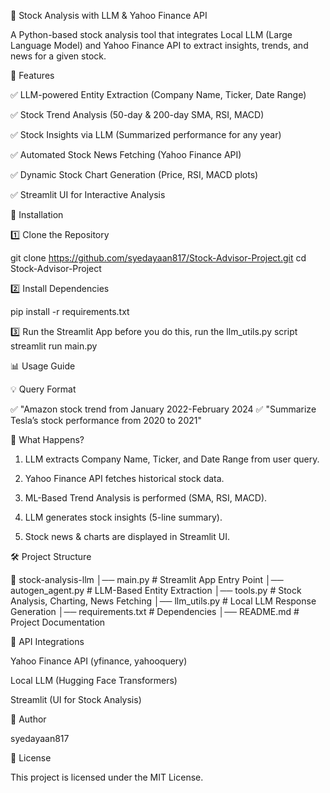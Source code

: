 
🚀 Stock Analysis with LLM & Yahoo Finance API

A Python-based stock analysis tool that integrates Local LLM (Large Language Model) and Yahoo Finance API to extract insights, trends, and news for a given stock.


📌 Features

✅ LLM-powered Entity Extraction (Company Name, Ticker, Date Range)

✅ Stock Trend Analysis (50-day & 200-day SMA, RSI, MACD)

✅ Stock Insights via LLM (Summarized performance for any year)

✅ Automated Stock News Fetching (Yahoo Finance API)

✅ Dynamic Stock Chart Generation (Price, RSI, MACD plots)

✅ Streamlit UI for Interactive Analysis



🔧 Installation

1️⃣ Clone the Repository

git clone https://github.com/syedayaan817/Stock-Advisor-Project.git
cd Stock-Advisor-Project

2️⃣ Install Dependencies

pip install -r requirements.txt

3️⃣ Run the Streamlit App
before you do this, run the llm_utils.py script 
streamlit run main.py


📊 Usage Guide

💡 Query Format

✅ "Amazon stock trend from January 2022-February 2024
✅ "Summarize Tesla’s stock performance from 2020 to 2021"


📌 What Happens?

1. LLM extracts Company Name, Ticker, and Date Range from user query.


2. Yahoo Finance API fetches historical stock data.


3. ML-Based Trend Analysis is performed (SMA, RSI, MACD).


4. LLM generates stock insights (5-line summary).


5. Stock news & charts are displayed in Streamlit UI.



🛠 Project Structure

📂 stock-analysis-llm
│── main.py                # Streamlit App Entry Point
│── autogen_agent.py        # LLM-Based Entity Extraction
│── tools.py                # Stock Analysis, Charting, News Fetching
│── llm_utils.py            # Local LLM Response Generation
│── requirements.txt        # Dependencies
│── README.md               # Project Documentation



🚀 API Integrations

Yahoo Finance API (yfinance, yahooquery)

Local LLM (Hugging Face Transformers)

Streamlit (UI for Stock Analysis)





👤 Author

syedayaan817





📜 License

This project is licensed under the MIT License.





